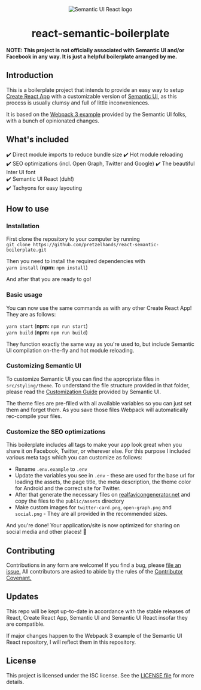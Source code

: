 <p align="center">
    <img src="https://react.semantic-ui.com/logo.png" alt="Semantic UI React logo" align="center">
</p>

<h1 align="center">react-semantic-boilerplate</h1>

**NOTE: This project is not officially associated with Semantic UI and/or Facebook in any way. It is just a helpful boilerplate arranged by me.**

## Introduction

This is a boilerplate project that intends to provide an easy way to setup [Create React App](https://github.com/facebookincubator/create-react-app) with a customizable version of [Semantic UI](https://semantic-ui.com/), as this process is usually clumsy and full of little inconveniences.

It is based on the [Webpack 3 example](https://github.com/Semantic-Org/Semantic-UI-React/tree/master/examples/webpack3) provided by the Semantic UI folks, with a bunch of opinionated changes.

## What's included

:heavy_check_mark: Direct module imports to reduce bundle size
:heavy_check_mark: Hot module reloading  
:heavy_check_mark: SEO optimizations (incl. Open Graph, Twitter and Google)
:heavy_check_mark: The beautiful Inter UI font  
:heavy_check_mark: Semantic UI React (duh!)  
:heavy_check_mark: Tachyons for easy layouting

## How to use

### Installation

First clone the repository to your computer by running  
`git clone https://github.com/pretzelhands/react-semantic-boilerplate.git`

Then you need to install the required dependencies with  
`yarn install` (**npm:** `npm install`)

And after that you are ready to go!

### Basic usage

You can now use the same commands as with any other Create React App! They are as follows:

`yarn start` (**npm:** `npm run start`)  
`yarn build` (**npm:** `npm run build`)

They function exactly the same way as you're used to, but include Semantic UI compilation on-the-fly and hot module reloading.

### Customizing Semantic UI

To customize Semantic UI you can find the appropriate files in `src/styling/theme`. To understand the file structure provided in that folder, please read the [Customization Guide](http://learnsemantic.com/developing/customizing.html) provided by Semantic UI.

The theme files are pre-filled with all available variables so you can just set them and forget them. As you save those files Webpack will automatically rec-compile your files.

### Customize the SEO optimizations

This boilerplate includes all tags to make your app look great when you share it on Facebook, Twitter, or wherever else. For this purpose I included various meta tags which you can customize as follows:

* Rename `.env.example` to `.env`
* Update the variables you see in `.env` - these are used for the base url for loading the assets, the page title, the meta description, the theme color for Android and the correct site for Twitter.
* After that generate the necessary files on [realfavicongenerator.net](https://realfavicongenerator.net/) and copy the files to the `public/assets` directory
* Make custom images for `twitter-card.png`, `open-graph.png` and `social.png` - They are all provided in the recommended sizes.

And you're done! Your application/site is now optimized for sharing on social media and other places! :tada:

## Contributing

Contributions in any form are welcome! If you find a bug, please [file an issue.](https://github.com/pretzelhands/react-semantic-boilerplate/issues) All contributors are asked to abide by the rules of the [Contributor Covenant.](./CODE_OF_CONDUCT.md)

## Updates

This repo will be kept up-to-date in accordance with the stable releases of React, Create React App, Semantic UI and Semantic UI React insofar they are compatible.

If major changes happen to the Webpack 3 example of the Semantic UI React repository, I will reflect them in this repository.

## License

This project is licensed under the ISC license. See the [LICENSE file](./LICENSE.md) for more details.